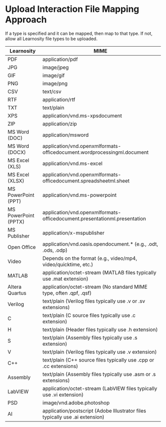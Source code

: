# Upload Interaction File Mapping Approach

If a type is specified and it can be mapped, then map to that type. If not, allow all Learnosity file types to be uploaded.

| Learnosity           | MIME                                                                         |
|----------------------|------------------------------------------------------------------------------|
| PDF                  | application/pdf                                                              |
| JPG                  | image/jpeg                                                                   |
| GIF                  | image/gif                                                                    |
| PNG                  | image/png                                                                    |
| CSV                  | text/csv                                                                     |
| RTF                  | application/rtf                                                              |
| TXT                  | text/plain                                                                   |
| XPS                  | application/vnd.ms-xpsdocument                                               |
| ZIP                  | application/zip                                                              |
| MS Word (DOC)        | application/msword                                                           |
| MS Word (DOCX)       | application/vnd.openxmlformats-officedocument.wordprocessingml.document      |
| MS Excel (XLS)       | application/vnd.ms-excel                                                     |
| MS Excel (XLSX)      | application/vnd.openxmlformats-officedocument.spreadsheetml.sheet            |
| MS PowerPoint (PPT)  | application/vnd.ms-powerpoint                                                |
| MS PowerPoint (PPTX) | application/vnd.openxmlformats-officedocument.presentationml.presentation    |
| MS Publisher         | application/x-mspublisher                                                    |
| Open Office          | application/vnd.oasis.opendocument.* (e.g., .odt, .ods, .odp)                |
| Video                | Depends on the format (e.g., video/mp4, video/quicktime, etc.)               |
| MATLAB               | application/octet-stream (MATLAB files typically use .mat extension)         |
| Altera Quartus       | application/octet-stream (No standard MIME type, often .qpf, .qsf)           |
| Verilog              | text/plain (Verilog files typically use .v or .sv extensions)                |
| C                    | text/plain (C source files typically use .c extension)                       |
| H                    | text/plain (Header files typically use .h extension)                         |
| S                    | text/plain (Assembly files typically use .s extension)                       |
| V                    | text/plain (Verilog files typically use .v extension)                        |
| C++                  | text/plain (C++ source files typically use .cpp or .cc extensions)           |
| Assembly             | text/plain (Assembly files typically use .asm or .s extensions)              |
| LabVIEW              | application/octet-stream (LabVIEW files typically use .vi extension)         |
| PSD                  | image/vnd.adobe.photoshop                                                    |
| AI                   | application/postscript (Adobe Illustrator files typically use .ai extension) |
